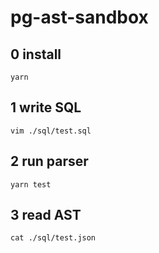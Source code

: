 # pg-ast-sandbox

## 0 install

```
yarn 
```

## 1 write SQL

```
vim ./sql/test.sql
```
## 2 run parser

```
yarn test
```

## 3 read AST

```
cat ./sql/test.json
```


